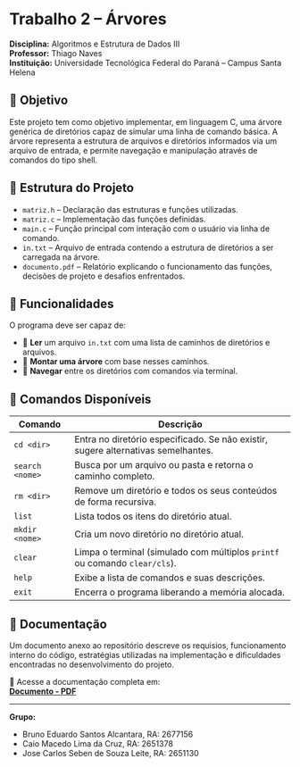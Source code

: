 # Trabalho 2 – Árvores  
**Disciplina:** Algoritmos e Estrutura de Dados III  
**Professor:** Thiago Naves  
**Instituição:** Universidade Tecnológica Federal do Paraná – Campus Santa Helena  

## 🎯 Objetivo

Este projeto tem como objetivo implementar, em linguagem C, uma árvore genérica de diretórios capaz de simular uma linha de comando básica. A árvore representa a estrutura de arquivos e diretórios informados via um arquivo de entrada, e permite navegação e manipulação através de comandos do tipo shell.

## 📁 Estrutura do Projeto

- `matriz.h` – Declaração das estruturas e funções utilizadas.  
- `matriz.c` – Implementação das funções definidas.  
- `main.c` – Função principal com interação com o usuário via linha de comando.  
- `in.txt` – Arquivo de entrada contendo a estrutura de diretórios a ser carregada na árvore.  
- `documento.pdf` – Relatório explicando o funcionamento das funções, decisões de projeto e desafios enfrentados.

## 🧩 Funcionalidades

O programa deve ser capaz de:

- 📂 **Ler** um arquivo `in.txt` com uma lista de caminhos de diretórios e arquivos.
- 📁 **Montar uma árvore** com base nesses caminhos.
- 🧭 **Navegar** entre os diretórios com comandos via terminal.

## 🧪 Comandos Disponíveis

| Comando          | Descrição |
|------------------|-----------|
| `cd <dir>`       | Entra no diretório especificado. Se não existir, sugere alternativas semelhantes. |
| `search <nome>`  | Busca por um arquivo ou pasta e retorna o caminho completo. |
| `rm <dir>`       | Remove um diretório e todos os seus conteúdos de forma recursiva. |
| `list`           | Lista todos os itens do diretório atual. |
| `mkdir <nome>`   | Cria um novo diretório no diretório atual. |
| `clear`          | Limpa o terminal (simulado com múltiplos `printf` ou comando `clear/cls`). |
| `help`           | Exibe a lista de comandos e suas descrições. |
| `exit`           | Encerra o programa liberando a memória alocada. |

## 📄 Documentação

Um documento anexo ao repositório descreve os requisios, funcionamento interno do código, estratégias utilizadas na implementação e dificuldades encontradas no desenvolvimento do projeto.

📎 Acesse a documentação completa em:  
[**Documento - PDF**](./docs/Documentação.pdf)

---

**Grupo:**  
- Bruno Eduardo Santos Alcantara, RA: 2677156
- Caio Macedo Lima da Cruz, RA: 2651378
- Jose Carlos Seben de Souza Leite, RA: 2651130
